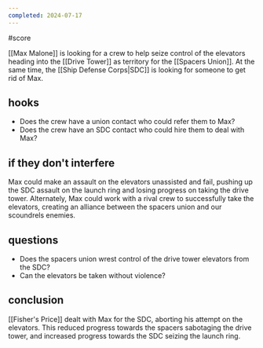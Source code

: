 ```yaml
---
completed: 2024-07-17
---
```

#score

[[Max Malone]] is looking for a crew to help seize control of the elevators heading into the [[Drive Tower]] as territory for the [[Spacers Union]]. At the same time, the [[Ship Defense Corps|SDC]] is looking for someone to get rid of Max.

## hooks
- Does the crew have a union contact who could refer them to Max?
- Does the crew have an SDC contact who could hire them to deal with Max?

## if they don't interfere
Max could make an assault on the elevators unassisted and fail, pushing up the SDC assault on the launch ring and losing progress on taking the drive tower. Alternately, Max could work with a rival crew to successfully take the elevators, creating an alliance between the spacers union and our scoundrels enemies.

## questions
- Does the spacers union wrest control of the drive tower elevators from the SDC?
- Can the elevators be taken without violence?

## conclusion

[[Fisher's Price]] dealt with Max for the SDC, aborting his attempt on the elevators. This reduced progress towards the spacers sabotaging the drive tower, and increased progress towards the SDC seizing the launch ring.